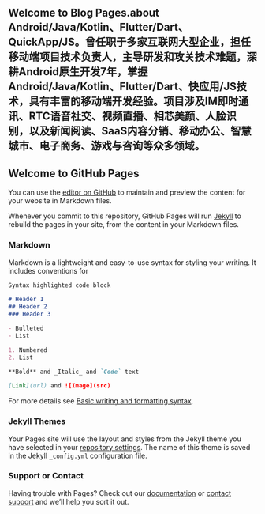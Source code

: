 ## Welcome to Blog Pages.about Android/Java/Kotlin、Flutter/Dart、QuickApp/JS。曾任职于多家互联网大型企业，担任移动端项目技术负责人，主导研发和攻关技术难题，深耕Android原生开发7年，掌握Android/Java/Kotlin、Flutter/Dart、快应用/JS技术，具有丰富的移动端开发经验。项目涉及IM即时通讯、RTC语音社交、视频直播、相芯美颜、人脸识别，以及新闻阅读、SaaS内容分销、移动办公、智慧城市、电子商务、游戏与咨询等众多领域。


## Welcome to GitHub Pages

You can use the [editor on GitHub](https://github.com/dongfangwangyou/dongfangwangyou.github.io/edit/main/index.md) to maintain and preview the content for your website in Markdown files.

Whenever you commit to this repository, GitHub Pages will run [Jekyll](https://jekyllrb.com/) to rebuild the pages in your site, from the content in your Markdown files.

### Markdown

Markdown is a lightweight and easy-to-use syntax for styling your writing. It includes conventions for

```markdown
Syntax highlighted code block

# Header 1
## Header 2
### Header 3

- Bulleted
- List

1. Numbered
2. List

**Bold** and _Italic_ and `Code` text

[Link](url) and ![Image](src)
```

For more details see [Basic writing and formatting syntax](https://docs.github.com/en/github/writing-on-github/getting-started-with-writing-and-formatting-on-github/basic-writing-and-formatting-syntax).

### Jekyll Themes

Your Pages site will use the layout and styles from the Jekyll theme you have selected in your [repository settings](https://github.com/dongfangwangyou/dongfangwangyou.github.io/settings/pages). The name of this theme is saved in the Jekyll `_config.yml` configuration file.

### Support or Contact

Having trouble with Pages? Check out our [documentation](https://docs.github.com/categories/github-pages-basics/) or [contact support](https://support.github.com/contact) and we’ll help you sort it out.
